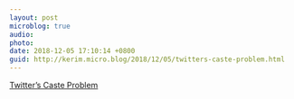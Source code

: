 ```yaml
---
layout: post
microblog: true
audio: 
photo: 
date: 2018-12-05 17:10:14 +0800
guid: http://kerim.micro.blog/2018/12/05/twitters-caste-problem.html
---
```

[Twitter’s Caste Problem](https://www.nytimes.com/2018/12/03/opinion/twitter-india-caste-trolls.html)
